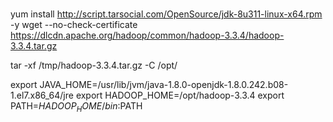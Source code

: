 ### 
yum install http://script.tarsocial.com/OpenSource/jdk-8u311-linux-x64.rpm -y
 wget --no-check-certificate https://dlcdn.apache.org/hadoop/common/hadoop-3.3.4/hadoop-3.3.4.tar.gz


 tar -xf /tmp/hadoop-3.3.4.tar.gz -C /opt/

export JAVA_HOME=/usr/lib/jvm/java-1.8.0-openjdk-1.8.0.242.b08-1.el7.x86_64/jre
export HADOOP_HOME=/opt/hadoop-3.3.4
export PATH=$HADOOP_HOME/bin:$PATH